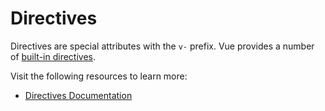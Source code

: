 # Directives

Directives are special attributes with the `v-` prefix. Vue provides a number of [built-in directives](https://vuejs.org/api/built-in-directives.html).

Visit the following resources to learn more:

- [Directives Documentation](https://vuejs.org/guide/essentials/template-syntax.html#directives)

